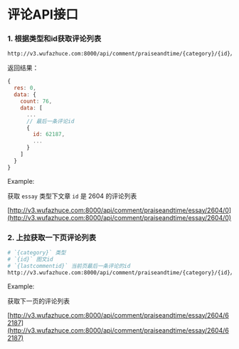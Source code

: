# 评论API接口

### 1. 根据类型和id获取评论列表

```
http://v3.wufazhuce.com:8000/api/comment/praiseandtime/{category}/{id}/0
```

返回结果：

```js
{
  res: 0,
  data: {
  	count: 76,
  	data: [
  	  ...
  	  // 最后一条评论id
  	  {
  	  	id: 62187,
  	  	...
  	  }
  	]
  }
}
```

Example: 

获取 `essay` 类型下文章 `id` 是 2604 的评论列表

[http://v3.wufazhuce.com:8000/api/comment/praiseandtime/essay/2604/0](http://v3.wufazhuce.com:8000/api/comment/praiseandtime/essay/2604/0)

### 2. 上拉获取一下页评论列表

```bash
# `{category}` 类型
# `{id}` 图文id
# `{lastcommentid}` 当前页最后一条评论的id
http://v3.wufazhuce.com:8000/api/comment/praiseandtime/{category}/{id}/{lastcommentid}
```

Example:

获取下一页的评论列表

[http://v3.wufazhuce.com:8000/api/comment/praiseandtime/essay/2604/62187](http://v3.wufazhuce.com:8000/api/comment/praiseandtime/essay/2604/62187)
